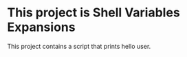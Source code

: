 # This project is Shell Variables Expansions

This project contains a script that prints hello user.
